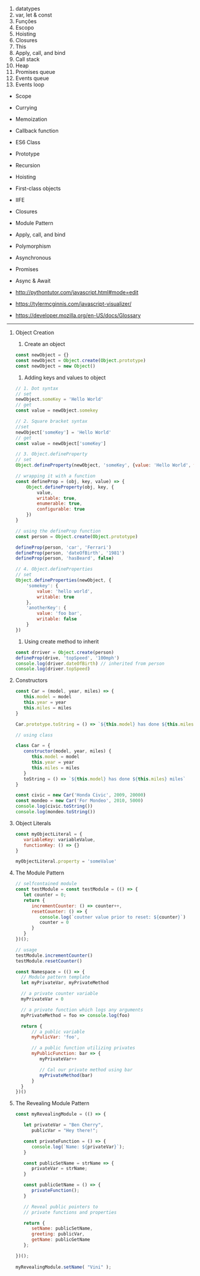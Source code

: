 1. datatypes
1. var, let & const 
1. Funções
1. Escopo
1. Hoisting
1. Closures
1. This
1. Apply, call, and bind
1. Call stack
1. Heap
1. Promises queue
1. Events queue
1. Events loop



- Scope
- Currying
- Memoization
- Callback function
- ES6 Class
- Prototype
- Recursion
- Hoisting
- First-class objects
- IIFE
- Closures
- Module Pattern
- Apply, call, and bind
- Polymorphism
- Asynchronous
- Promises
- Async & Await



- http://pythontutor.com/javascript.html#mode=edit
- https://tylermcginnis.com/javascript-visualizer/
- https://developer.mozilla.org/en-US/docs/Glossary


----

1. Object Creation
   1. Create an object
   ```javascript
   const newObject = {}
   const newObject = Object.create(Object.prototype)
   const newObject = new Object()
   ```
   1. Adding keys and values to object
   ```javascript
   // 1. Dot syntax
   // set
   newObject.someKey = 'Hello World'
   // get
   const value = newObject.somekey
   
   // 2. Square bracket syntax
   //set
   newObject['someKey'] = 'Hello World'
   // get
   const value = newObject['someKey']
   
   // 3. Object.defineProperty
   // set
   Object.defineProperty(newObject, 'someKey', {value: 'Hello World', writable: true, enumerable: true, configurable: true})
   
   // wrapping it with a function
   const defineProp = (obj, key, value) => {
       Object.defineProperty(obj, key, {
           value,
           writable: true,
           enumerable: true,
           configurable: true
       })
   }
   
   // using the defineProp function
   const person = Object.create(Object.prototype)
   
   defineProp(person, 'car', 'Ferrari')
   defineProp(person, 'dateOfBirth', '1981')
   defineProp(person, 'hasBeard', false)
   
   // 4. Object.defineProperties
   // set
   Object.defineProperties(newObject, {
       'somekey': {
           value: 'hello world',
           writable: true
       },
       'anotherKey': {
           value: 'foo bar',
           writable: false
       }
   })
   ```
   1. Using create method to inherit
   ```javascript
   const drriver = Object.create(person)
   defineProp(drive, 'topSpeed', '100mph')
   console.log(driver.dateOfBirth) // inherited from person
   console.log(driver.topSpeed)
   ```
1. Constructors
   ```javascript
   const Car = (model, year, miles) => {
      this.model = model
      this.year = year
      this.miles = miles      
   }
   
   Car.prototype.toString = () => `${this.model} has done ${this.miles} miles`
   
   // using class
   
   class Car = {
      constructor(model, year, miles) {
         this.model = model
         this.year = year
         this.miles = miles  
      }
      toString = () => `${this.model} has done ${this.miles} miles`
   }
   
   const civic = new Car('Honda Civic', 2009, 20000)
   const mondeo = new Car('For Mondeo', 2010, 5000)
   console.log(civic.toString())
   console.log(mondeo.toString())
   ```
1. Object Literals
   ```javascript
   const myObjectLiteral = {
      variableKey: variableValue,
      functionKey: () => {}
   }
   
   myObjectLiteral.property = 'someValue'
   ```
1. The Module Pattern
   ```javascript
   // selfcontained module
   const testModule = const testModule = (() => {
      let counter = 0;
      return {
         incrementCounter: () => counter++,
         resetCounter: () => {
            console.log(`coutner value prior to reset: ${counter}`)
            counter = 0
         }
      }
   })();

   // usage
   testModule.incrementCounter()
   testModule.resetCounter()
   ```

   ```javascript
   const Namespace = (() => {
     // Module pattern template
     let myPrivateVar, myPrivateMethod

     // a private counter variable
     myPrivateVar = 0

     // a private function which logs any arguments
     myPrivateMethod = foo => console.log(foo)

     return {
         // a public variable
         myPulicVar: 'foo',

         // a public function utilizing privates
         myPublicFunction: bar => {
            myPrivateVar++

            // Cal our private method using bar
            myPrivateMethod(bar)
         }         
     }
   })()
   ```

1. The Revealing Module Pattern
   ```javascript
   const myRevealingModule = (() => {

      let privateVar = "Ben Cherry",
         publicVar = "Hey there!";

      const privateFunction = () => {
         console.log(`Name: ${privateVar}`);
      }

      const publicSetName = strName => {
         privateVar = strName;
      }

      const publicGetName = () => {
         privateFunction();
      }

      // Reveal public pointers to
      // private functions and properties

      return {
         setName: publicSetName,
         greeting: publicVar,
         getName: publicGetName
      };

   })();
 
   myRevealingModule.setName( "Vini" );
   ```
